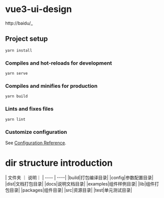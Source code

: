# vue3-ui-design
http://baidu/\_
## Project setup

```
yarn install
```

### Compiles and hot-reloads for development

```
yarn serve
```

### Compiles and minifies for production

```
yarn build
```

### Lints and fixes files

```
yarn lint
```

### Customize configuration

See [Configuration Reference](https://cli.vuejs.org/config/).

# dir structure introduction

| 文件夹 ｜ 说明｜
| ---- | ----|
|build|打包编译目录|
|config|参数配置目录|
|dist|文档打包目录|
|docs|说明文档目录|
|examples|组件样例目录|
|lib|组件打包目录|
|packages|组件目录|
|src|资源目录|
|test|单元测试目录|
